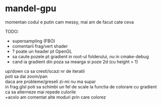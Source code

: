 # mandel-gpu

momentan codul e putin cam messy, mai am de facut cate ceva  

TODO:
* supersampling (FBO)  
* comentarii frag/vert shader
* ? poate un header pt OpenGL
* sa caute pozele pt gradient in root-ul folderului, nu in cmake-debug
* cand ia gradient din poza sa mearga si poze 2d (cu height > 1) 
  
up/down ca sa cresti/scazi nr de iteratii  
poti sa dai zoom/pan  
daca are probleme/greseli zi-mi nu ma supar  
in frag.glsl poti sa schimbi un fel de scale la functia de colorare cu gradient ca sa alterneze mai repede culorile  
+acolo am comentat alte moduri prin care colorez
